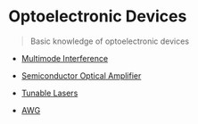 # Optoelectronic Devices


> Basic knowledge of optoelectronic devices

- [Multimode Interference](OptoelectronicDevices\MMI.md)


- [Semiconductor Optical Amplifier](OptoelectronicDevices\SemiconductorOpticalAmplifier.md)


- [Tunable Lasers](OptoelectronicDevices\TunableLasers.md)


- [AWG](OptoelectronicDevices\AWG.md)